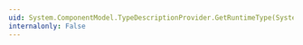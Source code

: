 ```yaml
---
uid: System.ComponentModel.TypeDescriptionProvider.GetRuntimeType(System.Type)
internalonly: False
---
```

